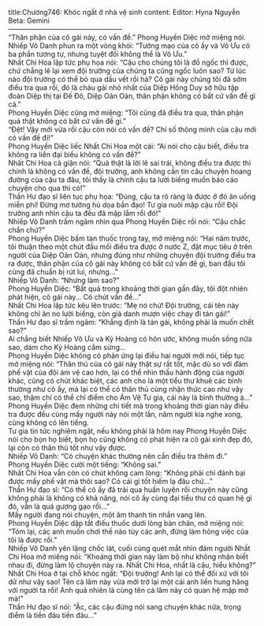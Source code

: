 title:Chương746: Khóc ngất ở nhà vệ sinh
content:
Editor: Hyna Nguyễn<br>Beta: Gemini<br>————————————————–<br>“Thân phận của cô gái này, có vấn đề.” Phong Huyền Diệc mở miệng nói.<br>Nhiếp Vô Danh phun ra một vòng khói: “Tướng mạo của cô ấy và Vô Ưu có ba phần tương tự, nhưng tuyệt đối không thể là Vô Ưu.”<br>Nhất Chi Hoa lập tức phụ họa nói: “Cậu cho chúng tôi là đồ ngốc thì được, chứ chẳng lẽ lại xem đội trưởng của chúng ta cũng ngốc luôn sao? Từ lúc nào đội trưởng có thể bỏ qua dấu vết rồi hả? Cô gái này chúng tôi đã sớm điều tra qua rồi, đó là cháu gái nhỏ nhất của Diệp Hồng Duy sở hữu tập đoàn Diệp thị tại Đế Đô, Diệp Oản Oản, thân phận không có bất cứ vấn đề gì cả.”<br>Phong Huyền Diệc cũng mở miệng: “Tôi cũng đã điều tra qua, thân phận quả thật không có bất cứ vấn đề gì.”<br>“Đệt! Vậy mới vừa rồi cậu còn nói có vấn đề? Chỉ số thông minh của cậu mới có vấn đề đi!”<br>Phong Huyền Diệc liếc Nhất Chi Hoa một cái: “Ai nói cho cậu biết, điều tra không ra liền đại biểu không có vấn đề?”<br>Nhất Chi Hoa cả giận nói: “Quả thật là lời lẽ sai trái, không điều tra được thì chính là không có vấn đề, đội trưởng, anh không cần tin câu chuyện hoang đường của cậu ta đâu, tôi thấy là chính cậu ta lười biếng muốn báo cáo chuyện cho qua thì có!”<br>Thần Hư đạo sĩ liên tục phụ họa: “Đúng, cậu ta rõ ràng là được ở đó ăn uống miễn phí! Đừng mơ tưởng hù dọa bần đạo! Tư gia nuôi mập cậu rồi! Đội trưởng anh nhìn cậu ta đều đã mập lắm rồi đó!”<br>Nhiếp Vô Danh trầm ngâm nhìn qua Phong Huyền Diệc rồi nói: “Cậu chắc chắn chứ?”<br>Phong Huyền Diệc bấm tàn thuốc trong tay, mở miệng nói: “Hai năm trước, tôi thuận theo một chút đầu mối điều tra được ở nước Z, đặt mục tiêu ở trên người của Diệp Oản Oản, nhưng đúng như những chuyện đội trưởng điều tra ra được, thân phận của cô gái này không có bất cứ vấn đề gì, ban đầu tôi cũng đã chuẩn bị rút lui, nhưng…”<br>Nhiếp Vô Danh: “Nhưng làm sao?”<br>Phong Huyền Diệc: “Bất quá trong khoảng thời gian gần đây, tôi đột nhiên phát hiện, cô gái này… Có chút vấn đề…”<br>Nhất Chi Hoa lập tức kêu lên trước: “Mẹ nó chứ! Đội trưởng, cái tên này không chỉ ăn no lười biếng, còn giả danh mượn việc chạy đi tán gái!”<br>Thần Hư đạo sĩ trầm ngâm: “Khẳng định là tán gái, không phải là muốn chết sao?”<br>Ai chẳng biết Nhiếp Vô Ưu và Kỷ Hoàng có hôn ước, không muốn sống nữa sao, dám cho Kỷ Hoàng cắm sừng…<br>Phong Huyền Diệc không có phản ứng lại điều hai người mới nói, tiếp tục mở miệng nói: “Thân thủ của cô gái này thật sự rất tốt, mặc dù so với đám phế vật của đội ám vệ cao hơn, lại có thể nhìn thấu hành động của người khác, cũng có chút khác biệt, các anh cho là một tiểu thư khuê các bình thường như cô ấy, mà lại có thể có thân thủ cùng nhận thức cao như vậy sao, thậm chí có thể chỉ điểm cho Ám Vệ Tư gia, cái này là bình thường à…”<br>Phong Huyền Diệc đem những chi tiết mà trong khoảng thời gian này điều tra được đều cùng mấy người này nói một lần, năm người kia nghe xong, cũng không có lên tiếng.<br>Tư gia tin tức nghiêm ngặt, nếu không phải là hôm nay Phong Huyền Diệc nói cho bọn họ biết, bọn họ cũng không có phát hiện ra cô gái xinh đẹp đó, lại còn có thân thủ tốt như vậy được.<br>Nhiếp Vô Danh: “Có chuyện khác thường nên cần điều tra thêm đi.”<br>Phong Huyền Diệc cười một tiếng: “Không sai.”<br>Nhất Chi Hoa vẫn còn có chút không cam lòng: “Không phải chỉ đánh bại được mấy phế vật mà thôi sao? Có cái gì tốt hiếm lạ đâu chứ…”<br>Thần Hư đạo sĩ: “Có thể cô ấy đã trải qua huấn luyện rồi chuyện này cũng không phải là không có khả năng, nói cô ấy cùng đại tiểu thư có quan hệ gì đó, vẫn là quá gượng gạo rồi…”<br>Mấy người đang nói chuyện, một âm thanh tin nhắn vang lên.<br>Phong Huyền Diệc dập tắt điếu thuốc dưới lòng bàn chân, mở miệng nói: “Tóm lại, các anh muốn chơi thế nào tùy các anh, đừng làm hỏng việc của tôi là được rồi.”<br>Nhiếp Vô Danh yên lặng chốc lát, cuối cùng quét mắt nhìn đám người Nhất Chi Hoa mở miệng nói: “Khoảng thời gian này làm bộ như không nhận biết nhau đi, đừng làm lộ chuyện này ra. Nhất Chi Hoa, nhất là cậu, hiểu không?”<br>Nhất Chi Hoa ở tại chỗ khóc ngất: “Đội trưởng! Anh lại có thể đối xử với tôi dữ như vậy sao! Tên cà lăm này vừa mới trở lại một cái anh liền hung hăng với người ta rồi! Anh quả nhiên là cùng tên cà lăm này có quan hệ mập mờ mà!”<br>Thần Hư đạo sĩ nói: “Ặc, các cậu đừng nói sang chuyện khác nữa, trọng điểm là tiền đâu tiền đâu…”